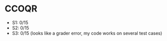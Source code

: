 # CCOQR

-   S1: 0/15
-   S2: 0/15
-   S3: 0/15 (looks like a grader error, my code works on several test cases)
